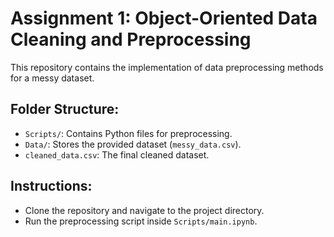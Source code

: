 # Assignment 1: Object-Oriented Data Cleaning and Preprocessing

This repository contains the implementation of data preprocessing methods for a messy dataset.

## Folder Structure:
- `Scripts/`: Contains Python files for preprocessing.
- `Data/`: Stores the provided dataset (`messy_data.csv`).
- `cleaned_data.csv`: The final cleaned dataset.

## Instructions:
- Clone the repository and navigate to the project directory.
- Run the preprocessing script inside `Scripts/main.ipynb`.
